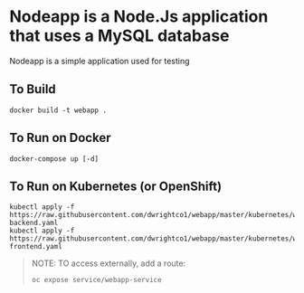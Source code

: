 # Nodeapp is a Node.Js application that uses a MySQL database
Nodeapp is a simple application used for testing

## To Build
```
docker build -t webapp .
```

## To Run on Docker
```
docker-compose up [-d]
```

## To Run on Kubernetes (or OpenShift)
```
kubectl apply -f https://raw.githubusercontent.com/dwrightco1/webapp/master/kubernetes/webapp-backend.yaml
kubectl apply -f https://raw.githubusercontent.com/dwrightco1/webapp/master/kubernetes/webapp-frontend.yaml
```

> NOTE: TO access externally, add a route:
> ```
> oc expose service/webapp-service
> ```
